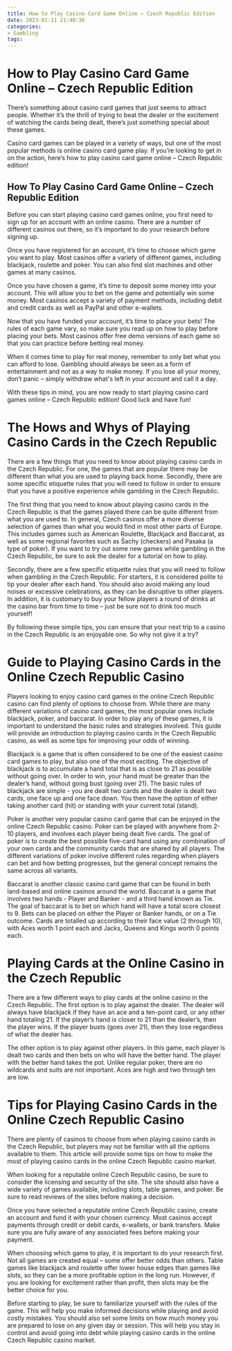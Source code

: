 ```yaml
---
title: How to Play Casino Card Game Online – Czech Republic Edition
date: 2023-01-11 21:40:36
categories:
- Gambling
tags:
---
```



#  How to Play Casino Card Game Online – Czech Republic Edition

There’s something about casino card games that just seems to attract people. Whether it’s the thrill of trying to beat the dealer or the excitement of watching the cards being dealt, there’s just something special about these games.

Casino card games can be played in a variety of ways, but one of the most popular methods is online casino card game play. If you’re looking to get in on the action, here’s how to play casino card game online – Czech Republic edition!

## How To Play Casino Card Game Online – Czech Republic Edition

Before you can start playing casino card games online, you first need to sign up for an account with an online casino. There are a number of different casinos out there, so it’s important to do your research before signing up.

Once you have registered for an account, it’s time to choose which game you want to play. Most casinos offer a variety of different games, including blackjack, roulette and poker. You can also find slot machines and other games at many casinos.

Once you have chosen a game, it’s time to deposit some money into your account. This will allow you to bet on the game and potentially win some money. Most casinos accept a variety of payment methods, including debit and credit cards as well as PayPal and other e-wallets.

Now that you have funded your account, it’s time to place your bets! The rules of each game vary, so make sure you read up on how to play before placing your bets. Most casinos offer free demo versions of each game so that you can practice before betting real money.

When it comes time to play for real money, remember to only bet what you can afford to lose. Gambling should always be seen as a form of entertainment and not as a way to make money. If you lose all your money, don’t panic – simply withdraw what's left in your account and call it a day.

With these tips in mind, you are now ready to start playing casino card games online – Czech Republic edition! Good luck and have fun!

#  The Hows and Whys of Playing Casino Cards in the Czech Republic

There are a few things that you need to know about playing casino cards in the Czech Republic. For one, the games that are popular there may be different than what you are used to playing back home. Secondly, there are some specific etiquette rules that you will need to follow in order to ensure that you have a positive experience while gambling in the Czech Republic.

The first thing that you need to know about playing casino cards in the Czech Republic is that the games played there can be quite different from what you are used to. In general, Czech casinos offer a more diverse selection of games than what you would find in most other parts of Europe. This includes games such as American Roulette, Blackjack and Baccarat, as well as some regional favorites such as Šachy (checkers) and Pasaka (a type of poker). If you want to try out some new games while gambling in the Czech Republic, be sure to ask the dealer for a tutorial on how to play.

Secondly, there are a few specific etiquette rules that you will need to follow when gambling in the Czech Republic. For starters, it is considered polite to tip your dealer after each hand. You should also avoid making any loud noises or excessive celebrations, as they can be disruptive to other players. In addition, it is customary to buy your fellow players a round of drinks at the casino bar from time to time – just be sure not to drink too much yourself!

By following these simple tips, you can ensure that your next trip to a casino in the Czech Republic is an enjoyable one. So why not give it a try?

#  Guide to Playing Casino Cards in the Online Czech Republic Casino

Players looking to enjoy casino card games in the online Czech Republic casino can find plenty of options to choose from. While there are many different variations of casino card games, the most popular ones include blackjack, poker, and baccarat. In order to play any of these games, it is important to understand the basic rules and strategies involved. This guide will provide an introduction to playing casino cards in the Czech Republic casino, as well as some tips for improving your odds of winning.

Blackjack is a game that is often considered to be one of the easiest casino card games to play, but also one of the most exciting. The objective of blackjack is to accumulate a hand total that is as close to 21 as possible without going over. In order to win, your hand must be greater than the dealer’s hand, without going bust (going over 21). The basic rules of blackjack are simple - you are dealt two cards and the dealer is dealt two cards, one face up and one face down. You then have the option of either taking another card (hit) or standing with your current total (stand).

Poker is another very popular casino card game that can be enjoyed in the online Czech Republic casino. Poker can be played with anywhere from 2-10 players, and involves each player being dealt five cards. The goal of poker is to create the best possible five-card hand using any combination of your own cards and the community cards that are shared by all players. The different variations of poker involve different rules regarding when players can bet and how betting progresses, but the general concept remains the same across all variants.

Baccarat is another classic casino card game that can be found in both land-based and online casinos around the world. Baccarat is a game that involves two hands - Player and Banker - and a third hand known as Tie. The goal of baccarat is to bet on which hand will have a total score closest to 9. Bets can be placed on either the Player or Banker hands, or on a Tie outcome. Cards are totalled up according to their face value (2 through 10), with Aces worth 1 point each and Jacks, Queens and Kings worth 0 points each.

#  Playing Cards at the Online Casino in the Czech Republic

There are a few different ways to play cards at the online casino in the Czech Republic. The first option is to play against the dealer. The dealer will always have blackjack if they have an ace and a ten-point card, or any other hand totaling 21. If the player’s hand is closer to 21 than the dealer’s, then the player wins. If the player busts (goes over 21), then they lose regardless of what the dealer has.

The other option is to play against other players. In this game, each player is dealt two cards and then bets on who will have the better hand. The player with the better hand takes the pot. Unlike regular poker, there are no wildcards and suits are not important. Aces are high and two through ten are low.

#  Tips for Playing Casino Cards in the Online Czech Republic Casino

There are plenty of casinos to choose from when playing casino cards in the Czech Republic, but players may not be familiar with all the options available to them. This article will provide some tips on how to make the most of playing casino cards in the online Czech Republic casino market.

When looking for a reputable online Czech Republic casino, be sure to consider the licensing and security of the site. The site should also have a wide variety of games available, including slots, table games, and poker. Be sure to read reviews of the sites before making a decision.

Once you have selected a reputable online Czech Republic casino, create an account and fund it with your chosen currency. Most casinos accept payments through credit or debit cards, e-wallets, or bank transfers. Make sure you are fully aware of any associated fees before making your payment.

When choosing which game to play, it is important to do your research first. Not all games are created equal – some offer better odds than others. Table games like blackjack and roulette offer lower house edges than games like slots, so they can be a more profitable option in the long run. However, if you are looking for excitement rather than profit, then slots may be the better choice for you.

Before starting to play, be sure to familiarize yourself with the rules of the game. This will help you make informed decisions while playing and avoid costly mistakes. You should also set some limits on how much money you are prepared to lose on any given day or session. This will help you stay in control and avoid going into debt while playing casino cards in the online Czech Republic casino market.